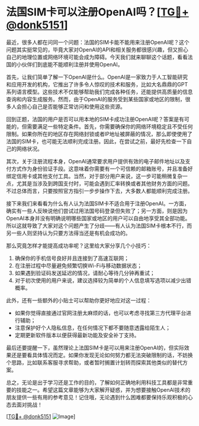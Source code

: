 # 法国SIM卡可以注册OpenAI吗？[[TG💪+ @donk5151](https://t.me/s/donk5151)]

最近，很多人都在问同一个问题：法国的SIM卡能不能用来注册OpenAI呢？这个问题其实挺常见的，毕竟大家对OpenAI的API和相关服务都很感兴趣，但又担心自己的地理位置或网络环境可能会成为障碍。今天我们就来聊聊这个话题，看看法国的小伙伴们到底能不能顺利注册并使用OpenAI。

首先，让我们简单了解一下OpenAI是什么。OpenAI是一家致力于人工智能研究和应用开发的机构，它推出了许多令人惊叹的技术和服务，比如大名鼎鼎的GPT系列语言模型。这些技术不仅能够帮助我们完成各种任务，还能提供高质量的信息查询和内容生成服务。然而，由于OpenAI的服务受到某些国家或地区的限制，很多人会担心自己是否能够正常访问和使用这些资源。

回到正题，法国的用户是否可以用本地的SIM卡成功注册OpenAI呢？答案是有可能的，但需要满足一些特定条件。首先，你需要确保你的网络环境稳定且不受任何限制。如果你所在的地区存在网络封锁或者IP地址被屏蔽的情况，那么即使使用了法国的SIM卡，也可能无法顺利完成注册。因此，在尝试之前，最好先检查一下自己的网络状况。

其次，关于注册流程本身，OpenAI通常要求用户提供有效的电子邮件地址以及支付方式作为身份验证手段。这意味着你需要有一个可信赖的邮箱账号，并且准备好绑定信用卡或其他支付工具。当然，对于部分用户来说，这一步可能稍微复杂一点，尤其是当涉及到跨国支付时，可能会遇到汇率转换或者其他财务方面的问题。不过总体而言，只要按照官方指引一步步操作下去，大多数人都能顺利完成注册。

接下来我们来看看为什么有人认为法国SIM卡不适合用于注册OpenAI。一方面，确实有一些人反映说他们尝试过用法国号码登录但失败了；另一方面，则是因为OpenAI本身并没有明确说明哪些国家或地区的用户可以自由地享受其全部功能。所以这就导致了大家对这个问题产生了分歧——有人认为法国SIM卡根本不行，而另一些人则坚持认为只要方法得当还是有机会成功的。

那么究竟怎样才能提高成功率呢？这里给大家分享几个小技巧：
1. 确保你的手机信号良好并且连接到了高速互联网；
2. 在注册过程中尽量避免频繁切换Wi-Fi与移动数据状态；
3. 如果遇到验证码发送延迟的情况，请耐心等待几分钟再重试；
4. 对于初次使用的用户来说，建议选择较为简单的个人信息填写选项以减少出错概率。

此外，还有一些额外的小贴士可以帮助你更好地应对这一过程：
- 如果你觉得直接通过官网注册太麻烦的话，也可以考虑寻找第三方代理平台进行辅助；
- 注意保护好个人隐私信息，在任何情况下都不要随意透露给陌生人；
- 定期更新软件版本以便获得最新功能及安全补丁支持。

最后还要提醒一下，虽然理论上法国SIM卡是可以用来注册OpenAI的，但实际效果还是要看具体情况而定。如果你发现无论如何努力都无法突破限制的话，不妨换个思路，比如联系客服寻求帮助，或者暂时搁置计划转而探索其他类似的替代方案。

总之，无论是出于学习还是工作的目的，了解如何正确地利用科技工具都是非常重要的技能之一。希望这篇文章能够为大家解开疑惑，并为想要接触OpenAI技术的朋友提供一些有用的参考意见！记住哦，无论遇到什么困难都要保持乐观积极的心态去面对挑战！

[[TG💪+ @donk5151](https://t.me/s/donk5151) ![Image](https://i.postimg.cc/rwNCRYN7/Snipaste-2025-04-30-17-27-05.png)]